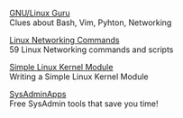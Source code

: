 <p>
<a href="http://gnulinux.guru/?about">GNU/Linux Guru</a>
<br>Clues about Bash, Vim, Pyhton, Networking
</p>
<p>
<a href="https://haydenjames.io/linux-networking-commands-scripts/">Linux Networking Commands</a>
<br>59 Linux Networking commands and scripts
</p>
<p>
<a href="https://blog.sourcerer.io/writing-a-simple-linux-kernel-module-d9dc3762c234">Simple Linux Kernel Module</a>
<br>Writing a Simple Linux Kernel Module
</p>
<p>
<a href="https://sysadminapps.com/">SysAdminApps</a>
<br>Free SysAdmin tools that save you time!
</p>
